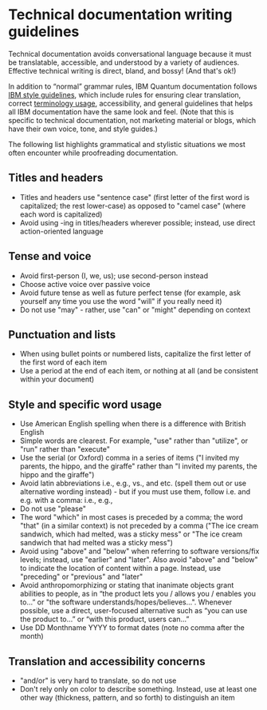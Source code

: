 # Technical documentation writing guidelines

Technical documentation avoids conversational language because it must be translatable, accessible, and understood by a variety of audiences. Effective technical writing is direct, bland, and bossy! (And that's ok!)

In addition to “normal” grammar rules, IBM Quantum documentation follows [IBM style guidelines](https://ibmdocs-test.dcs.ibm.com/docs/en/ibm-style), which include rules for ensuring clear translation, correct [terminology usage](https://w3.terminology.g11n.ibm.com/standards/terminology/), accessibility, and general guidelines that helps all IBM documentation have the same look and feel. (Note that this is specific to technical documentation, not marketing material or blogs, which have their own voice, tone, and style guides.)

The following list highlights grammatical and stylistic situations we most often encounter while proofreading documentation.

## Titles and headers

- Titles and headers use "sentence case" (first letter of the first word is capitalized; the rest lower-case) as opposed to "camel case" (where each word is capitalized)
- Avoid using -ing in titles/headers wherever possible; instead, use direct action-oriented language

## Tense and voice

- Avoid first-person (I, we, us); use second-person instead
- Choose active voice over passive voice
- Avoid future tense as well as future perfect tense (for example, ask yourself any time you use the word "will" if you really need it)
- Do not use "may" - rather, use "can" or "might" depending on context

## Punctuation and lists

- When using bullet points or numbered lists, capitalize the first letter of the first word of each item
- Use a period at the end of each item, or nothing at all (and be consistent within your document)

## Style and specific word usage

- Use American English spelling when there is a difference with British English
- Simple words are clearest. For example, "use" rather than "utilize", or "run" rather than "execute"
- Use the serial (or Oxford) comma in a series of items ("I invited my parents, the hippo, and the giraffe" rather than "I invited my parents, the hippo and the giraffe")
- Avoid latin abbreviations i.e., e.g., vs., and etc. (spell them out or use alternative wording instead) - but if you must use them, follow i.e. and e.g. with a comma: i.e., e.g.,
- Do not use "please"
- The word "which" in most cases is preceded by a comma; the word "that" (in a similar context) is not preceded by a comma ("The ice cream sandwich, which had melted, was a sticky mess" or "The ice cream sandwich that had melted was a sticky mess")
- Avoid using "above" and "below" when referring to software versions/fix levels; instead, use "earlier" and "later". Also avoid "above" and "below" to indicate the location of content within a page. Instead, use "preceding" or "previous" and "later"
- Avoid anthropomorphizing or stating that inanimate objects grant abilities to people, as in “the product lets you / allows you / enables you to…” or "the software understands/hopes/believes...". Whenever possible, use a direct, user-focused alternative such as “you can use the product to…” or “with this product, users can…”
- Use DD Monthname YYYY to format dates (note no comma after the month)

## Translation and accessibility concerns

- "and/or" is very hard to translate, so do not use
- Don't rely only on color to describe something. Instead, use at least one other way (thickness, pattern, and so forth) to distinguish an item
